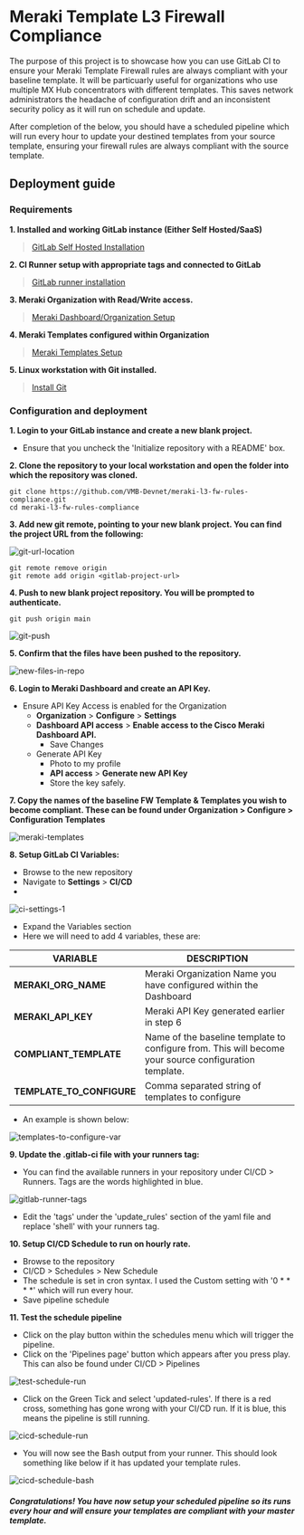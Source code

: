 # Meraki Template L3 Firewall Compliance

The purpose of this project is to showcase how you can use GitLab CI to ensure your Meraki Template Firewall rules are always compliant with your baseline template. It will be particuarly useful for organizations who use multiple MX Hub concentrators with different templates. This saves network administrators the headache of configuration drift and an inconsistent security policy as it will run on schedule and update.

After completion of the below, you should have a scheduled pipeline which will run every hour to update your destined templates from your source template, ensuring your firewall rules are always compliant with the source template.

## Deployment guide

### Requirements

**1. Installed and working GitLab instance (Either Self Hosted/SaaS)**
> [GitLab Self Hosted Installation](https://docs.gitlab.com/ee/install/install_methods.html) 

**2. CI Runner setup with appropriate tags and connected to GitLab**
> [GitLab runner installation](https://docs.gitlab.com/runner/install/)  

**3. Meraki Organization with Read/Write access.**
> [Meraki Dashboard/Organization Setup](https://documentation.meraki.com/General_Administration/Organizations_and_Networks/Creating_a_Dashboard_Account_and_Organization)

**4. Meraki Templates configured within Organization**
> [Meraki Templates Setup](https://documentation.meraki.com/General_Administration/Templates_and_Config_Sync/Managing_Multiple_Networks_with_Configuration_Templates)

**5. Linux workstation with Git installed.**
> [Install Git](https://git-scm.com/download/linux)

### Configuration and deployment

**1. Login to your GitLab instance and create a new blank project.** 

- Ensure that you uncheck the 'Initialize repository with a README' box.

**2. Clone the repository to your local workstation and open the folder into which the repository was cloned.**

```
git clone https://github.com/VMB-Devnet/meraki-l3-fw-rules-compliance.git
cd meraki-l3-fw-rules-compliance
```

**3. Add new git remote, pointing to your new blank project. You can find the project URL from the following:**

![git-url-location](https://raw.githubusercontent.com/VMB-Devnet/meraki-l3-fw-rules-compliance/main/images/get-repo-link.png)

```
git remote remove origin
git remote add origin <gitlab-project-url>
```

**4. Push to new blank project repository. You will be prompted to authenticate.**

```
git push origin main
```

![git-push](https://raw.githubusercontent.com/VMB-Devnet/meraki-l3-fw-rules-compliance/main/images/git-push.png)

**5. Confirm that the files have been pushed to the repository.**

![new-files-in-repo](https://raw.githubusercontent.com/VMB-Devnet/meraki-l3-fw-rules-compliance/main/images/new-repo-with-files.png)

**6. Login to Meraki Dashboard and create an API Key.**

- Ensure API Key Access is enabled for the Organization
    - **Organization** > **Configure** > **Settings**
    - **Dashboard API access** > **Enable access to the Cisco Meraki Dashboard API.**
        - Save Changes
    - Generate API Key
        - Photo to my profile
        - **API access** > **Generate new API Key**
        - Store the key safely.

**7. Copy the names of the baseline FW Template & Templates you wish to become compliant. These can be found under Organization > Configure > Configuration Templates**

![meraki-templates](https://raw.githubusercontent.com/VMB-Devnet/meraki-l3-fw-rules-compliance/main/images/configuration-templates.png)

**8. Setup GitLab CI Variables:**
- Browse to the new repository
- Navigate to **Settings** > **CI/CD**
- 
![ci-settings-1](https://raw.githubusercontent.com/VMB-Devnet/meraki-l3-fw-rules-compliance/main/images/cicd-variable-settings-1.png)

- Expand the Variables section
- Here we will need to add 4 variables, these are:

| VARIABLE | DESCRIPTION |
|----------|-------------|
| **MERAKI_ORG_NAME** | Meraki Organization Name you have configured within the Dashboard |
| **MERAKI_API_KEY** | Meraki API Key generated earlier in step 6 |  
| **COMPLIANT_TEMPLATE** | Name of the baseline template to configure from. This will become your source configuration template. |  
| **TEMPLATE_TO_CONFIGURE** | Comma separated string of templates to configure |
- An example is shown below:

![templates-to-configure-var](https://raw.githubusercontent.com/VMB-Devnet/meraki-l3-fw-rules-compliance/main/images/templates-to-configure-variable.png)

**9. Update the .gitlab-ci file with your runners tag:**
- You can find the available runners in your repository under CI/CD > Runners. Tags are the words highlighted in blue.

![gitlab-runner-tags](https://raw.githubusercontent.com/VMB-Devnet/meraki-l3-fw-rules-compliance/main/images/gitlab-runners.png)

- Edit the 'tags' under the 'update_rules' section of the yaml file and replace 'shell' with your runners tag.

**10. Setup CI/CD Schedule to run on hourly rate.**
- Browse to the repository
- CI/CD > Schedules > New Schedule
- The schedule is set in cron syntax. I used the Custom setting with '0 * * * *' which will run every hour.
- Save pipeline schedule

**11. Test the schedule pipeline**

- Click on the play button within the schedules menu which will trigger the pipeline.
- Click on the 'Pipelines page' button which appears after you press play. This can also be found under CI/CD > Pipelines

![test-schedule-run](https://raw.githubusercontent.com/VMB-Devnet/meraki-l3-fw-rules-compliance/main/images/test-schedule-run.png)

- Click on the Green Tick and select 'updated-rules'. If there is a red cross, something has gone wrong with your CI/CD run. If it is blue, this means the pipeline is still running.

![cicd-schedule-run](https://raw.githubusercontent.com/VMB-Devnet/meraki-l3-fw-rules-compliance/main/images/test-schedule-run.png)

- You will now see the Bash output from your runner. This should look something like below if it has updated your template rules.

![cicd-schedule-bash](https://raw.githubusercontent.com/VMB-Devnet/meraki-l3-fw-rules-compliance/main/images/cicd-schedule-bash.png)

##### Congratulations! You have now setup your scheduled pipeline so its runs every hour and will ensure your templates are compliant with your master template.
